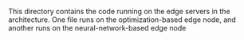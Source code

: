 This directory contains the code running on the edge servers in the architecture. One file runs on the optimization-based edge node, and another runs on the neural-network-based edge node
